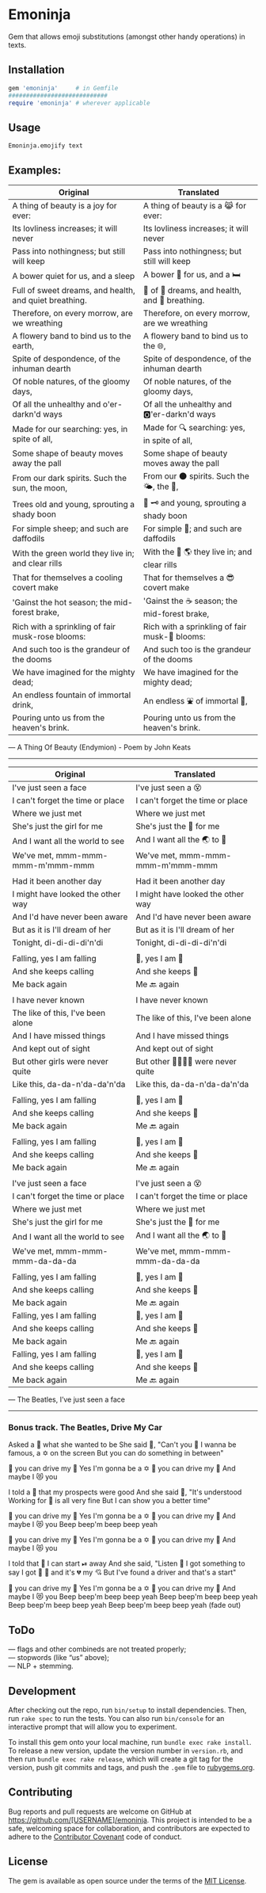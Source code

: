 # Emoninja

Gem that allows emoji substitutions (amongst other handy operations) in texts.

## Installation

```ruby
gem 'emoninja'     # in Gemfile
############################
require 'emoninja' # wherever applicable
```
## Usage

    Emoninja.emojify text

## Examples:

| Original | Translated |
|----------|------------|
| A thing of beauty is a joy for ever:               | A thing of beauty is a 😹 for ever:  |
| Its lovliness increases; it will never             | Its lovliness increases; it will never  |
| Pass into nothingness; but still will keep         | Pass into nothingness; but still will keep  |
| A bower quiet for us, and a sleep                  | A bower 🔕 for us, and a 🛏  |
| Full of sweet dreams, and health, and quiet breathing. | 💯 of 🍮 dreams, and health, and 🔕 breathing.  |
| Therefore, on every morrow, are we wreathing       | Therefore, on every morrow, are we wreathing  |
| A flowery band to bind us to the earth,            | A flowery band to bind us to the 🌐,  |
| Spite of despondence, of the inhuman dearth        | Spite of despondence, of the inhuman dearth  |
| Of noble natures, of the gloomy days,              | Of noble natures, of the gloomy days,  |
| Of all the unhealthy and o'er-darkn'd ways         | Of all the unhealthy and 🅾'er-darkn'd ways  |
| Made for our searching: yes, in spite of all,      | Made for 🔍 searching: yes, in spite of all,  |
| Some shape of beauty moves away the pall           | Some shape of beauty moves away the pall  |
| From our dark spirits. Such the sun, the moon,     | From our 🌑 spirits. Such the 🌤, the 🌚,  |
| Trees old and young, sprouting a shady boon        | 🎄 🗝 and young, sprouting a shady boon  |
| For simple sheep; and such are daffodils           | For simple 🐑; and such are daffodils  |
| With the green world they live in; and clear rills | With the 📗 🌎 they live in; and clear rills  |
| That for themselves a cooling covert make          | That for themselves a 😎 covert make  |
| 'Gainst the hot season; the mid-forest brake,      | 'Gainst the ☕ season; the mid-forest brake,  |
| Rich with a sprinkling of fair musk-rose blooms:   | Rich with a sprinkling of fair musk-🌹 blooms:  |
| And such too is the grandeur of the dooms          | And such too is the grandeur of the dooms  |
| We have imagined for the mighty dead;              | We have imagined for the mighty dead;  |
| An endless fountain of immortal drink,             | An endless ⛲ of immortal 🍾,  |
| Pouring unto us from the heaven's brink.           | Pouring unto us from the heaven's brink.  |
— A Thing Of Beauty (Endymion) - Poem by John Keats

---

| Original | Translated |
|----------|------------|
| I've just seen a face | I've just seen a 😵 |
| I can't forget the time or place | I can't forget the time or place |
| Where we just met | Where we just met |
| She's just the girl for me | She's just the 👧 for me |
| And I want all the world to see | And I want all the 🌏 to 🙈 |
| We've met, mmm-mmm-mmm-m'mmm-mmm | We've met, mmm-mmm-mmm-m'mmm-mmm |
|  |  |
| Had it been another day | Had it been another day |
| I might have looked the other way | I might have looked the other way |
| And I'd have never been aware | And I'd have never been aware |
| But as it is I'll dream of her | But as it is I'll dream of her |
| Tonight, di-di-di-di'n'di | Tonight, di-di-di-di'n'di |
|  |  |
| Falling, yes I am falling | 🌠, yes I am 🌠 |
| And she keeps calling | And she keeps 🤙 |
| Me back again | Me 🔙 again |
|  |  |
| I have never known | I have never known |
| The like of this, I've been alone | The like of this, I've been alone |
| And I have missed things | And I have missed things |
| And kept out of sight | And kept out of sight |
| But other girls were never quite | But other 👨‍👨‍👧‍👦 were never quite |
| Like this, da-da-n'da-da'n'da | Like this, da-da-n'da-da'n'da |
|  |  |
| Falling, yes I am falling | 🌠, yes I am 🌠 |
| And she keeps calling | And she keeps 📲 |
| Me back again | Me 🔙 again |
|  |  |
| Falling, yes I am falling | 🌠, yes I am 🌠 |
| And she keeps calling | And she keeps 🤙 |
| Me back again | Me 🔙 again |
|  |  |
| I've just seen a face | I've just seen a 😵 |
| I can't forget the time or place | I can't forget the time or place |
| Where we just met | Where we just met |
| She's just the girl for me | She's just the 👧 for me |
| And I want all the world to see | And I want all the 🌏 to 🙈 |
| We've met, mmm-mmm-mmm-da-da-da | We've met, mmm-mmm-mmm-da-da-da |
|  |  |
| Falling, yes I am falling | 🌠, yes I am 🌠 |
| And she keeps calling | And she keeps 🤙 |
| Me back again | Me 🔙 again |
| Falling, yes I am falling | 🌠, yes I am 🌠 |
| And she keeps calling | And she keeps 🤙 |
| Me back again | Me 🔙 again |
| Falling, yes I am falling | 🌠, yes I am 🌠 |
| And she keeps calling | And she keeps 🤙 |
| Me back again | Me 🔙 again |
— The Beatles, I’ve just seen a face

---

### Bonus track. The Beatles, Drive My Car

Asked a 👧 what she wanted to be
She said 👶, "Can't you 🙈
I wanna be famous, a ✡ on the screen
But you can do something in between"

👶 you can drive my 🚓
Yes I'm gonna be a ✡
👶 you can drive my 🚓
And maybe I 😻 you

I told a 👧 that my prospects were good
And she said 👶, "It's understood
Working for 🥜 is all very fine
But I can show you a better time"

👶 you can drive my 🚓
Yes I'm gonna be a ✡
👶 you can drive my 🚓
And maybe I 😻 you
Beep beep'm beep beep yeah

👶 you can drive my 🚓
Yes I'm gonna be a ✡
👶 you can drive my 🚓
And maybe I 😻 you

I told that 👧 I can start ⏯ away
And she said, "Listen 👶 I got something to say
I got 🙅 🚓 and it's 💔 my 💘
But I've found a driver and that's a start"

👶 you can drive my 🚓
Yes I'm gonna be a ✡
👶 you can drive my 🚓
And maybe I 😻 you
Beep beep'm beep beep yeah
Beep beep'm beep beep yeah
Beep beep'm beep beep yeah
Beep beep'm beep beep yeah (fade out)


## ToDo

— flags and other combineds are not treated properly;  
— stopwords (like “us” above);  
— NLP + stemming.

## Development

After checking out the repo, run `bin/setup` to install dependencies. Then, run `rake spec` to run the tests. You can also run `bin/console` for an interactive prompt that will allow you to experiment.

To install this gem onto your local machine, run `bundle exec rake install`. To release a new version, update the version number in `version.rb`, and then run `bundle exec rake release`, which will create a git tag for the version, push git commits and tags, and push the `.gem` file to [rubygems.org](https://rubygems.org).

## Contributing

Bug reports and pull requests are welcome on GitHub at https://github.com/[USERNAME]/emoninja. This project is intended to be a safe, welcoming space for collaboration, and contributors are expected to adhere to the [Contributor Covenant](contributor-covenant.org) code of conduct.


## License

The gem is available as open source under the terms of the [MIT License](http://opensource.org/licenses/MIT).
